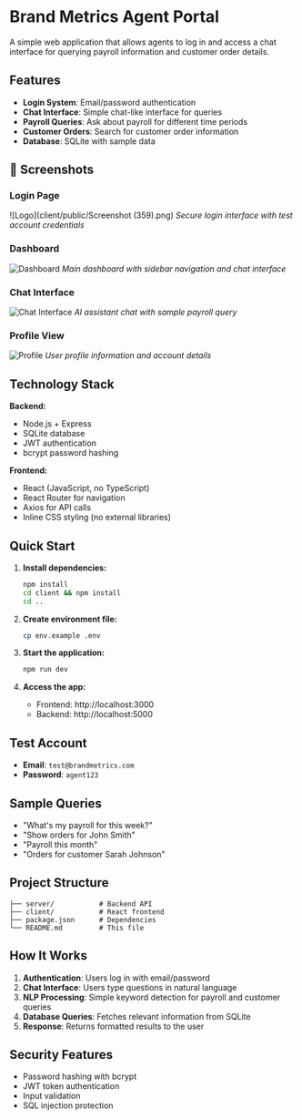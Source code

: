 # Brand Metrics Agent Portal

A simple web application that allows agents to log in and access a chat interface for querying payroll information and customer order details.

## Features

- **Login System**: Email/password authentication
- **Chat Interface**: Simple chat-like interface for queries
- **Payroll Queries**: Ask about payroll for different time periods
- **Customer Orders**: Search for customer order information
- **Database**: SQLite with sample data

## 📸 Screenshots

### Login Page
![Logo](client/public/Screenshot (359).png)
*Secure login interface with test account credentials*

### Dashboard
![Dashboard](screenshots/dashboard.png)
*Main dashboard with sidebar navigation and chat interface*

### Chat Interface
![Chat Interface](screenshots/chat.png)
*AI assistant chat with sample payroll query*

### Profile View
![Profile](screenshots/profile.png)
*User profile information and account details*

## Technology Stack

**Backend:**
- Node.js + Express
- SQLite database
- JWT authentication
- bcrypt password hashing

**Frontend:**
- React (JavaScript, no TypeScript)
- React Router for navigation
- Axios for API calls
- Inline CSS styling (no external libraries)

## Quick Start

1. **Install dependencies:**
   ```bash
   npm install
   cd client && npm install
   cd ..
   ```

2. **Create environment file:**
   ```bash
   cp env.example .env
   ```

3. **Start the application:**
   ```bash
   npm run dev
   ```

4. **Access the app:**
   - Frontend: http://localhost:3000
   - Backend: http://localhost:5000

## Test Account

- **Email**: `test@brandmetrics.com`
- **Password**: `agent123`

## Sample Queries

- "What's my payroll for this week?"
- "Show orders for John Smith"
- "Payroll this month"
- "Orders for customer Sarah Johnson"

## Project Structure

```
├── server/           # Backend API
├── client/           # React frontend
├── package.json      # Dependencies
└── README.md         # This file
```

## How It Works

1. **Authentication**: Users log in with email/password
2. **Chat Interface**: Users type questions in natural language
3. **NLP Processing**: Simple keyword detection for payroll and customer queries
4. **Database Queries**: Fetches relevant information from SQLite
5. **Response**: Returns formatted results to the user

## Security Features

- Password hashing with bcrypt
- JWT token authentication
- Input validation
- SQL injection protection

